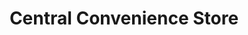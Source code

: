 ---
title: "Central Convenience Store"
url: /digos-city/central-convenience-store/
shop: convenience
---